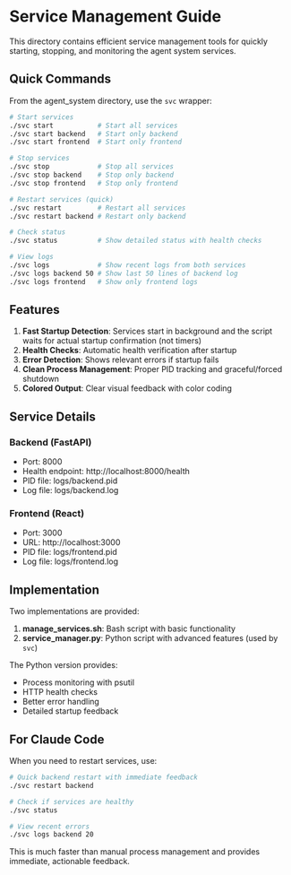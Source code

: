 # Service Management Guide

This directory contains efficient service management tools for quickly starting, stopping, and monitoring the agent system services.

## Quick Commands

From the agent_system directory, use the `svc` wrapper:

```bash
# Start services
./svc start           # Start all services
./svc start backend   # Start only backend
./svc start frontend  # Start only frontend

# Stop services  
./svc stop            # Stop all services
./svc stop backend    # Stop only backend
./svc stop frontend   # Stop only frontend

# Restart services (quick)
./svc restart         # Restart all services
./svc restart backend # Restart only backend

# Check status
./svc status          # Show detailed status with health checks

# View logs
./svc logs            # Show recent logs from both services
./svc logs backend 50 # Show last 50 lines of backend log
./svc logs frontend   # Show only frontend logs
```

## Features

1. **Fast Startup Detection**: Services start in background and the script waits for actual startup confirmation (not timers)
2. **Health Checks**: Automatic health verification after startup
3. **Error Detection**: Shows relevant errors if startup fails
4. **Clean Process Management**: Proper PID tracking and graceful/forced shutdown
5. **Colored Output**: Clear visual feedback with color coding

## Service Details

### Backend (FastAPI)
- Port: 8000
- Health endpoint: http://localhost:8000/health
- PID file: logs/backend.pid
- Log file: logs/backend.log

### Frontend (React)
- Port: 3000
- URL: http://localhost:3000
- PID file: logs/frontend.pid
- Log file: logs/frontend.log

## Implementation

Two implementations are provided:

1. **manage_services.sh**: Bash script with basic functionality
2. **service_manager.py**: Python script with advanced features (used by `svc`)

The Python version provides:
- Process monitoring with psutil
- HTTP health checks
- Better error handling
- Detailed startup feedback

## For Claude Code

When you need to restart services, use:

```bash
# Quick backend restart with immediate feedback
./svc restart backend

# Check if services are healthy
./svc status

# View recent errors
./svc logs backend 20
```

This is much faster than manual process management and provides immediate, actionable feedback.